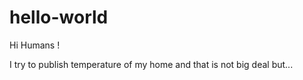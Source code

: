 # hello-world

Hi Humans !

I try to publish temperature of my home and that is not big deal but...
